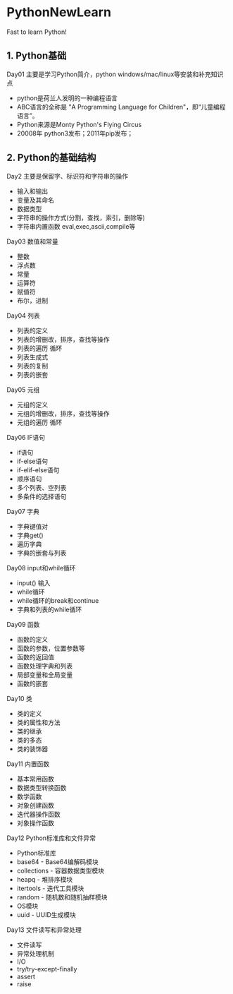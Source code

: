 # PythonNewLearn
Fast to learn Python!

## 1. Python基础

Day01 主要是学习Python简介，python windows/mac/linux等安装和补充知识点
- python是荷兰人发明的一种编程语言
- ABC语言的全称是 "A Programming Language for Children"，即“儿童编程语言”。
- Python来源是Monty Python's Flying Circus
- 20008年 python3发布；2011年pip发布；

## 2. Python的基础结构
Day2 主要是保留字、标识符和字符串的操作
- 输入和输出
- 变量及其命名
- 数据类型
- 字符串的操作方式(分割，查找，索引，删除等)
- 字符串内置函数 eval,exec,ascii,compile等

Day03 数值和常量
- 整数
- 浮点数
- 常量
- 运算符
- 赋值符
- 布尔，进制

Day04 列表
- 列表的定义
- 列表的增删改，排序，查找等操作
- 列表的遍历 循环
- 列表生成式
- 列表的复制
- 列表的嵌套

Day05 元组
- 元组的定义
- 元组的增删改，排序，查找等操作
- 元组的遍历 循环

Day06 IF语句
- if语句
- if-else语句
- if-elif-else语句
- 顺序语句
- 多个列表、空列表
- 多条件的选择语句

Day07 字典
- 字典键值对
- 字典get()
- 遍历字典
- 字典的嵌套与列表

Day08 input和while循环
- input() 输入
- while循环
- while循环的break和continue
- 字典和列表的while循环

Day09 函数
- 函数的定义
- 函数的参数，位置参数等
- 函数的返回值
- 函数处理字典和列表
- 局部变量和全局变量
- 函数的嵌套

Day10 类
- 类的定义
- 类的属性和方法
- 类的继承
- 类的多态
- 类的装饰器

Day11 内置函数
- 基本常用函数
- 数据类型转换函数
- 数学函数
- 对象创建函数
- 迭代器操作函数
- 对象操作函数

Day12 Python标准库和文件异常
- Python标准库
- base64 - Base64编解码模块
- collections - 容器数据类型模块
- heapq - 堆排序模块
- itertools - 迭代工具模块
- random - 随机数和随机抽样模块
- OS模块
- uuid - UUID生成模块

Day13 文件读写和异常处理
- 文件读写
- 异常处理机制
- I/O
- try/try-except-finally
- assert
- raise

